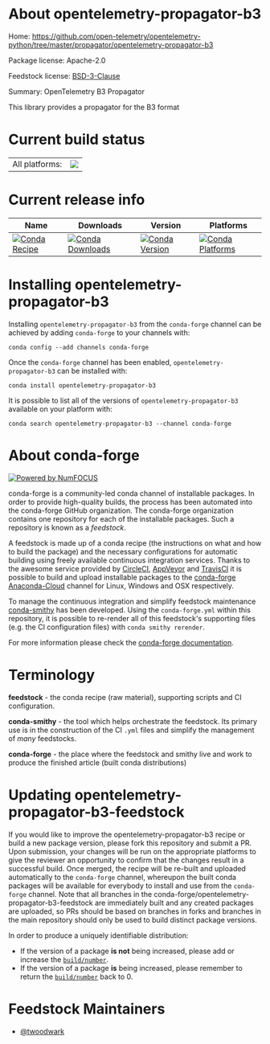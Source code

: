 About opentelemetry-propagator-b3
=================================

Home: https://github.com/open-telemetry/opentelemetry-python/tree/master/propagator/opentelemetry-propagator-b3

Package license: Apache-2.0

Feedstock license: [BSD-3-Clause](https://github.com/conda-forge/opentelemetry-propagator-b3-feedstock/blob/master/LICENSE.txt)

Summary: OpenTelemetry B3 Propagator

This library provides a propagator for the B3 format

Current build status
====================


<table><tr><td>All platforms:</td>
    <td>
      <a href="https://dev.azure.com/conda-forge/feedstock-builds/_build/latest?definitionId=11796&branchName=master">
        <img src="https://dev.azure.com/conda-forge/feedstock-builds/_apis/build/status/opentelemetry-propagator-b3-feedstock?branchName=master">
      </a>
    </td>
  </tr>
</table>

Current release info
====================

| Name | Downloads | Version | Platforms |
| --- | --- | --- | --- |
| [![Conda Recipe](https://img.shields.io/badge/recipe-opentelemetry--propagator--b3-green.svg)](https://anaconda.org/conda-forge/opentelemetry-propagator-b3) | [![Conda Downloads](https://img.shields.io/conda/dn/conda-forge/opentelemetry-propagator-b3.svg)](https://anaconda.org/conda-forge/opentelemetry-propagator-b3) | [![Conda Version](https://img.shields.io/conda/vn/conda-forge/opentelemetry-propagator-b3.svg)](https://anaconda.org/conda-forge/opentelemetry-propagator-b3) | [![Conda Platforms](https://img.shields.io/conda/pn/conda-forge/opentelemetry-propagator-b3.svg)](https://anaconda.org/conda-forge/opentelemetry-propagator-b3) |

Installing opentelemetry-propagator-b3
======================================

Installing `opentelemetry-propagator-b3` from the `conda-forge` channel can be achieved by adding `conda-forge` to your channels with:

```
conda config --add channels conda-forge
```

Once the `conda-forge` channel has been enabled, `opentelemetry-propagator-b3` can be installed with:

```
conda install opentelemetry-propagator-b3
```

It is possible to list all of the versions of `opentelemetry-propagator-b3` available on your platform with:

```
conda search opentelemetry-propagator-b3 --channel conda-forge
```


About conda-forge
=================

[![Powered by NumFOCUS](https://img.shields.io/badge/powered%20by-NumFOCUS-orange.svg?style=flat&colorA=E1523D&colorB=007D8A)](http://numfocus.org)

conda-forge is a community-led conda channel of installable packages.
In order to provide high-quality builds, the process has been automated into the
conda-forge GitHub organization. The conda-forge organization contains one repository
for each of the installable packages. Such a repository is known as a *feedstock*.

A feedstock is made up of a conda recipe (the instructions on what and how to build
the package) and the necessary configurations for automatic building using freely
available continuous integration services. Thanks to the awesome service provided by
[CircleCI](https://circleci.com/), [AppVeyor](https://www.appveyor.com/)
and [TravisCI](https://travis-ci.com/) it is possible to build and upload installable
packages to the [conda-forge](https://anaconda.org/conda-forge)
[Anaconda-Cloud](https://anaconda.org/) channel for Linux, Windows and OSX respectively.

To manage the continuous integration and simplify feedstock maintenance
[conda-smithy](https://github.com/conda-forge/conda-smithy) has been developed.
Using the ``conda-forge.yml`` within this repository, it is possible to re-render all of
this feedstock's supporting files (e.g. the CI configuration files) with ``conda smithy rerender``.

For more information please check the [conda-forge documentation](https://conda-forge.org/docs/).

Terminology
===========

**feedstock** - the conda recipe (raw material), supporting scripts and CI configuration.

**conda-smithy** - the tool which helps orchestrate the feedstock.
                   Its primary use is in the construction of the CI ``.yml`` files
                   and simplify the management of *many* feedstocks.

**conda-forge** - the place where the feedstock and smithy live and work to
                  produce the finished article (built conda distributions)


Updating opentelemetry-propagator-b3-feedstock
==============================================

If you would like to improve the opentelemetry-propagator-b3 recipe or build a new
package version, please fork this repository and submit a PR. Upon submission,
your changes will be run on the appropriate platforms to give the reviewer an
opportunity to confirm that the changes result in a successful build. Once
merged, the recipe will be re-built and uploaded automatically to the
`conda-forge` channel, whereupon the built conda packages will be available for
everybody to install and use from the `conda-forge` channel.
Note that all branches in the conda-forge/opentelemetry-propagator-b3-feedstock are
immediately built and any created packages are uploaded, so PRs should be based
on branches in forks and branches in the main repository should only be used to
build distinct package versions.

In order to produce a uniquely identifiable distribution:
 * If the version of a package **is not** being increased, please add or increase
   the [``build/number``](https://conda.io/docs/user-guide/tasks/build-packages/define-metadata.html#build-number-and-string).
 * If the version of a package **is** being increased, please remember to return
   the [``build/number``](https://conda.io/docs/user-guide/tasks/build-packages/define-metadata.html#build-number-and-string)
   back to 0.

Feedstock Maintainers
=====================

* [@twoodwark](https://github.com/twoodwark/)

